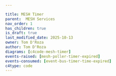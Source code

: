 ```yaml
---

title: MESH Timer
parent:  MESH Services
nav_order: 1
has_children: true
is_draft: true
last_modified_date: 2025-10-13
owner: Tom D'Roza
author: Tom D'Roza
diagrams: [c4code-mesh-timer]
events-raised: [mesh-poller-timer-expired]
events-consumed: [event-bus-timer-time-expired]
c4type: code
---
```

